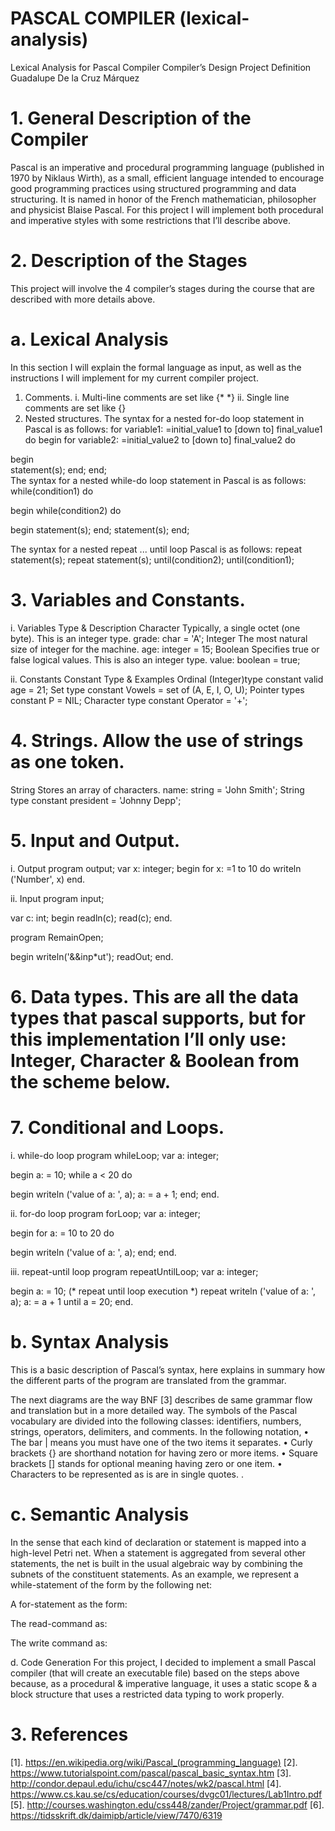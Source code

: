 # PASCAL COMPILER (lexical-analysis)
Lexical Analysis for Pascal Compiler
Compiler’s Design Project Definition
Guadalupe De la Cruz Márquez

# 1.	General Description of the Compiler
Pascal is an imperative and procedural programming language (published in 1970 by Niklaus Wirth), as a small, efficient language intended to encourage good programming practices using structured programming and data structuring. It is named in honor of the French mathematician, philosopher and physicist Blaise Pascal. For this project I will implement both procedural and imperative styles with some restrictions that I’ll describe above.

# 2.	Description of the Stages
This project will involve the 4 compiler’s stages during the course that are described with more details above.

# a.	Lexical Analysis
In this section I will explain the formal language as input, as well as the instructions I will implement for my current compiler project. 
1.	Comments. 
i.	Multi-line comments are set like {* *} 
ii.	Single line comments are set like {}
2.	Nested structures. The syntax for a nested for-do loop statement in Pascal is as follows:
for variable1: =initial_value1 to [down to] final_value1 do
begin
   for variable2: =initial_value2 to [down to] final_value2 do
   
   begin   
      statement(s);
   end;
end;   
The syntax for a nested while-do loop statement in Pascal is as follows:
while(condition1) do

begin
   while(condition2) do
   
   begin
      statement(s);
   end;
   statement(s);
end;

The syntax for a nested repeat ... until loop Pascal is as follows:
repeat
   statement(s);
   repeat
      statement(s);
   until(condition2);
until(condition1);









# 3.	Variables and Constants. 
i.	Variables
Type & Description
Character
Typically, a single octet (one byte). This is an integer type.
grade: char = 'A';
Integer
The most natural size of integer for the machine.
age: integer = 15;
Boolean
Specifies true or false logical values. This is also an integer type.
value: boolean = true;


ii.	Constants
Constant Type & Examples
Ordinal (Integer)type constant
valid age = 21;
Set type constant
Vowels = set of (A, E, I, O, U);
Pointer types constant
P = NIL;
Character type constant
Operator = '+';

# 4.	Strings. Allow the use of strings as one token.
String
Stores an array of characters.
name: string = 'John Smith';
String type constant
president = 'Johnny Depp';

# 5.	Input and Output. 
i.	Output
program output;
var x: integer;
begin
  for x: =1 to 10 do
  writeln ('Number', x)
end.

ii.	Input
program input;

var
  c: int;
begin
  readln(c);
  read(c);
end.




program RemainOpen;

begin
  writeln('&&inp*ut');
  readOut;
end.

# 6.	Data types. This are all the data types that pascal supports, but for this implementation I’ll only use: Integer, Character & Boolean from the scheme below.



# 7.	Conditional and Loops. 
i.	while-do loop
program whileLoop;
var
   a: integer;

begin
   a: = 10;
   while a < 20 do
   
   begin
      writeln ('value of a: ', a);
      a: = a + 1;
   end;
end.

ii.	for-do loop
program forLoop;
var
   a: integer;

begin
   for a: = 10 to 20 do
   
   begin
      writeln ('value of a: ', a);
   end;
end.

iii.	repeat-until loop
program repeatUntilLoop;
var
   a: integer;

begin
   a: = 10;
   (* repeat until loop execution *)
   repeat
      writeln ('value of a: ', a);
      a: = a + 1
   until a = 20;
end.



# b.	Syntax Analysis
This is a basic description of Pascal’s syntax, here explains in summary how the different parts of the program are translated from the grammar.
 



The next diagrams are the way BNF [3] describes de same grammar flow and translation but in a more detailed way. The symbols of the Pascal vocabulary are divided into the following classes:  identifiers, numbers, strings, operators, delimiters, and comments. In the following notation, 
•	The bar | means you must have one of the two items it separates.
•	Curly brackets {} are shorthand notation for having zero or more items. 
•	Square brackets [] stands for optional meaning having zero or one item. 
•	Characters to be represented as is are in single quotes. 
. 
 


 
 





# c.	Semantic Analysis
In the sense that each kind of declaration or statement is mapped into a high-level Petri net. When a statement is aggregated from several other statements, the net is built in the usual algebraic way by combining the subnets of the constituent statements. As an example, we represent a while-statement of the form by the following net:
 

A for-statement as the form:
 
The read-command as:
 
The write command as:
 
d.	Code Generation
For this project, I decided to implement a small Pascal compiler (that will create an executable file) based on the steps above because, as a procedural & imperative language, it uses a static scope & a block structure that uses a restricted data typing to work properly.

# 3.	References
[1].	https://en.wikipedia.org/wiki/Pascal_(programming_language)
[2].	https://www.tutorialspoint.com/pascal/pascal_basic_syntax.htm
[3].	http://condor.depaul.edu/ichu/csc447/notes/wk2/pascal.html
[4].	https://www.cs.kau.se/cs/education/courses/dvgc01/lectures/Lab1Intro.pdf
[5].	 http://courses.washington.edu/css448/zander/Project/grammar.pdf
[6].	https://tidsskrift.dk/daimipb/article/view/7470/6319
